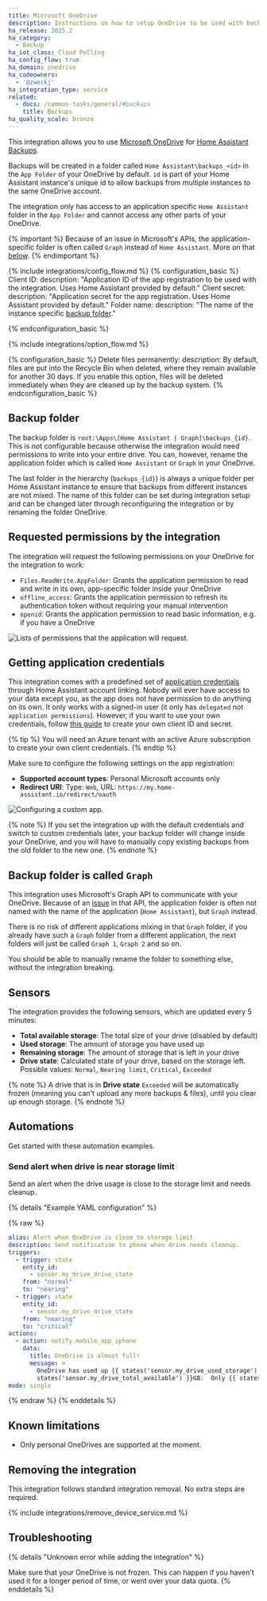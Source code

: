 ```yaml
---
title: Microsoft OneDrive
description: Instructions on how to setup OneDrive to be used with backups.
ha_release: 2025.2
ha_category:
  - Backup
ha_iot_class: Cloud Polling
ha_config_flow: true
ha_domain: onedrive
ha_codeowners:
  - '@zweckj'
ha_integration_type: service
related:
  - docs: /common-tasks/general/#backups
    title: Backups
ha_quality_scale: bronze
---
```


This integration allows you to use [Microsoft OneDrive](https://www.microsoft.com/en-us/microsoft-365/onedrive/online-cloud-storage) for [Home Assistant Backups](/common-tasks/general/#backups).

Backups will be created in a folder called `Home Assistant\backups_<id>` in the `App Folder` of your OneDrive by default.
`id` is part of your Home Assistant instance's unique id to allow backups from multiple instances to the same OneDrive account.

The integration only has access to an application specific `Home Assistant` folder in the `App Folder` and cannot access any other parts of your OneDrive.

{% important %}
Because of an issue in Microsoft's APIs, the application-specific folder is often called `Graph` instead of `Home Assistant`. More on that [below](#backup-folder-is-called-graph).
{% endimportant %}

{% include integrations/config_flow.md %}
{% configuration_basic %}
Client ID:
  description: "Application ID of the app registration to be used with the integration. Uses Home Assistant provided by default."
Client secret:
  description: "Application secret for the app registration. Uses Home Assistant provided by default."
Folder name:
  description: "The name of the instance specific [backup folder](#backup-folder)."

{% endconfiguration_basic %}

{% include integrations/option_flow.md %}

{% configuration_basic %}
Delete files permanently:
  description: By default, files are put into the Recycle Bin when deleted, where they remain available for another 30 days. If you enable this option, files will be deleted immediately when they are cleaned up by the backup system.
{% endconfiguration_basic %}

## Backup folder

The backup folder is `root:\Apps\[Home Assistant | Graph]\backups_{id}`. This is not configurable because otherwise the integration would need permissions to write into your entire drive. You can, however, rename the application folder which is called `Home Assistant` or `Graph` in your OneDrive. 

The last folder in the hierarchy (`backups_{id}`) is always a unique folder per Home Assistant instance to ensure that backups from different instances are not mixed. The name of this folder can be set during integration setup and can be changed later through reconfiguring the integration or by renaming the folder OneDrive.

## Requested permissions by the integration

The integration will request the following permissions on your OneDrive for the integration to work:

- `Files.ReadWrite.AppFolder`: Grants the application permission to read and write in its own, app-specific folder inside your OneDrive
- `offline_access`: Grants the application permission to refresh its authentication token without requiring your manual intervention
- `openid`: Grants the application permission to read basic information, e.g. if you have a OneDrive


<img src='/images/integrations/onedrive/onedrive-permissions.png' alt='Lists of permissions that the application will request.'>

## Getting application credentials

This integration comes with a predefined set of [application credentials](https://www.home-assistant.io/integrations/application_credentials/) through Home Assistant account linking. 
Nobody will ever have access to your data except you, as the app does not have permission to do anything on its own. It only works with a signed-in user (it only has `delegated` not `application permissions`). 
However, if you want to use your own credentials, follow [this guide](https://learn.microsoft.com/en-us/entra/identity-platform/quickstart-register-app?tabs=certificate) to create your own client ID and secret.

{% tip %}
You will need an Azure tenant with an active Azure subscription to create your own client credentials.
{% endtip %}

Make sure to configure the following settings on the app registration:

- **Supported account types**: Personal Microsoft accounts only
- **Redirect URI**: Type: `Web`, URL: `https://my.home-assistant.io/redirect/oauth`

<img src='/images/integrations/onedrive/onedrive-app-registration.png' alt='Configuring a custom app.'>


{% note %}
If you set the integration up with the default credentials and switch to custom credentials later, your backup folder will change inside your OneDrive, and you will have to manually copy existing backups from the old folder to the new one.
{% endnote %}

## Backup folder is called `Graph`

This integration uses Microsoft's Graph API to communicate with your OneDrive. Because of an [issue](https://github.com/OneDrive/onedrive-api-docs/issues/1866) in that API, the application folder is often not named with the name of the application (`Home Assistant`), but `Graph` instead. 

There is no risk of different applications mixing in that `Graph` folder, if you already have such a `Graph` folder from a different application, the next folders will just be called `Graph 1`, `Graph 2` and so on. 

You should be able to manually rename the folder to something else, without the integration breaking.

## Sensors

The integration provides the following sensors, which are updated every 5 minutes:

- **Total available storage**: The total size of your drive (disabled by default)
- **Used storage**: The amount of storage you have used up
- **Remaining storage**: The amount of storage that is left in your drive
- **Drive state**: Calculated state of your drive, based on the storage left. Possible values: `Normal`, `Nearing limit`, `Critical`, `Exceeded`

{% note %}
A drive that is in **Drive state** `Exceeded` will be automatically frozen (meaning you can't upload any more backups & files), until you clear up enough storage.
{% endnote %}

## Automations

Get started with these automation examples.

### Send alert when drive is near storage limit

Send an alert when the drive usage is close to the storage limit and needs cleanup.

{% details "Example YAML configuration" %}

{% raw %}

```yaml
alias: Alert when OneDrive is close to storage limit
description: Send notification to phone when drive needs cleanup.
triggers:
  - trigger: state
    entity_id:
      - sensor.my_drive_drive_state
    from: "normal"
    to: "nearing"
  - trigger: state
    entity_id:
      - sensor.my_drive_drive_state
    from: "nearing"
    to: "critical"
actions:
  - action: notify.mobile_app_iphone
    data:
      title: OneDrive is almost full!
      message: >
        OneDrive has used up {{ states('sensor.my_drive_used_storage') }} of {{
        states('sensor.my_drive_total_available') }}GB.  Only {{ states('sensor.my_drive_remaining_storage') }}GB remaining.
mode: single
```

{% endraw %}
{% enddetails %}


## Known limitations

- Only personal OneDrives are supported at the moment.

## Removing the integration

This integration follows standard integration removal. No extra steps are required.

{% include integrations/remove_device_service.md %}

## Troubleshooting

{% details "Unknown error while adding the integration" %}

Make sure that your OneDrive is not frozen. This can happen if you haven't used it for a longer period of time, or went over your data quota. {% enddetails %}
